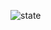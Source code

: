 ![state](https://github.com/newaz-aa/Weather-event-patterns-in-the-USA-a-data-driven-study/blob/main/Wildfire%20events/wildfire_state.png)

